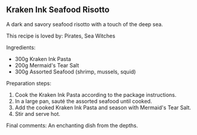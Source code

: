 ## Kraken Ink Seafood Risotto

A dark and savory seafood risotto with a touch of the deep sea.

This recipe is loved by: Pirates, Sea Witches

Ingredients:

* 300g Kraken Ink Pasta
* 200g Mermaid's Tear Salt
* 300g Assorted Seafood (shrimp, mussels, squid)

Preparation steps:

1. Cook the Kraken Ink Pasta according to the package instructions.
2. In a large pan, sauté the assorted seafood until cooked.
3. Add the cooked Kraken Ink Pasta and season with Mermaid's Tear Salt.
4. Stir and serve hot.

Final comments: An enchanting dish from the depths.

